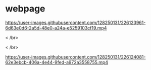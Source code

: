 # webpage



https://user-images.githubusercontent.com/128250131/226123961-6d63e0d6-2a5d-48e0-a24a-e5259103cf19.mp4



< /br>

< /br>


https://user-images.githubusercontent.com/128250131/226124081-62e3ebcb-406a-4e44-9fed-a972a3558755.mp4

